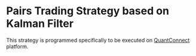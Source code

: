 # Pairs Trading Strategy based on Kalman Filter

This strategy is programmed specifically to be executed on [QuantConnect](https://www.quantconnect.com/terminal/) platform. 
